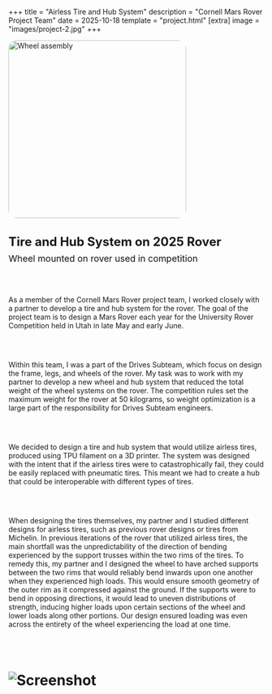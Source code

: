 +++
title = "Airless Tire and Hub System"
description = "Cornell Mars Rover Project Team"
date = 2025-10-18
template = "project.html"
[extra]
image = "images/project-2.jpg"
+++

<div style="display:flex; align-items:center; justify-content:flex-start; gap:2rem; flex-wrap:wrap; margin-bottom:2.5rem;">

  <!-- Image on the right -->
  <div style="width:350px; height:350px; overflow:hidden; border-radius:1rem; flex-shrink:0;">
    <img src="../../images/project-2.jpg"
         alt="Wheel assembly"
         style="width:100%; height:100%; object-fit:cover; object-position:center 40%; display:block;">
  </div>

  <!-- Text content on the left -->
  <div style="flex:1; min-width:260px;">
    <h1 style="margin:0; font-size:1.5rem; font-weight:700;">Tire and Hub System on 2025 Rover</h1>
    <p style="margin:0.5rem 0 1rem; font-size:1.1rem; color:#111;">
      Wheel mounted on rover used in competition
    </p>

</div>



As a member of the Cornell Mars Rover project team, I worked closely with a partner to develop a tire and hub system for the rover. The goal of the project team is to design a Mars Rover each year for the University Rover Competition held in Utah in late May and early June.

Within this team, I was a part of the Drives Subteam, which focus on design the frame, legs, and wheels of the rover. My task was to work with my partner to develop a new wheel and hub system that reduced the total weight of the wheel systems on the rover. The competition rules set the maximum weight for the rover at 50 kilograms, so weight optimization is a large part of the responsibility for Drives Subteam engineers.

We decided to design a tire and hub system that would utilize airless tires, produced using TPU filament on a 3D printer. The system was designed with the intent that if the airless tires were to catastrophically fail, they could be easily replaced with pneumatic tires. This meant we had to create a hub that could be interoperable with different types of tires.

When designing the tires themselves, my partner and I studied different designs for airless tires, such as previous rover designs or tires from Michelin. In previous iterations of the rover that utilized airless tires, the main shortfall was the unpredictability of the direction of bending experienced by the support trusses within the two rims of the tires. To remedy this, my partner and I designed the wheel to have arched supports between the two rims that would reliably bend inwards upon one another when they experienced high loads. This would ensure smooth geometry of the outer rim as it compressed against the ground. If the supports were to bend in opposing directions, it would lead to uneven distributions of strength, inducing higher loads upon certain sections of the wheel and lower loads along other portions. Our design ensured loading was even across the entirety of the wheel experiencing the load at one time.

# ![Screenshot](../../images/project-2.jpg)

